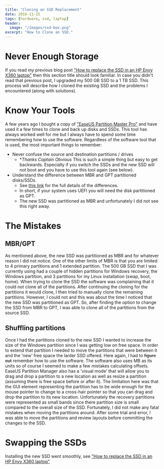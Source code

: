 ```yaml
---
title: "Cloning an SSD Replacement"
date: 2018-11-25
tags: [hardware, ssd, laptop]
header:
  image: "/images/ssd-box.png"
excerpt: "How to Clone an SSD."
---
```


# Never Enough Storage
If you read my previous blog post <a href='./2018-11-24-ssd-hp-x360.md'>"How to replace the SSD in an HP Envy X360 laptop"</a> then this section title should look familiar.
In case you didn't read that previous post, I upgraded my 500 GB SSD to a 1 TB SSD.  This process will describe how I cloned the existing SSD and the problems I encountered (along with solutions).

# Know Your Tools
A few years ago I bought a copy of <a href=https://www.easeus.com/partition-manager/epm-pro.html>"EaseUS Partition Master Pro"</a> and have used it a few times to clone and back up disks and SSDs.  This tool has always worked well for me but I always have to spend some time remembering how to use the software.
Regardless of the software tool that is used, the most important things to remember:
* Never confuse the source and destination partitions / drives
  * **Thanks Captain Obvious*  This is such a simple thing but easy to get backwards.  Especially if you switch the SSDs and the new SSD will not boot and you have to use this tool again (see below).
* Understand the difference between MBR and GPT partitioned disks/SSDs.
  * See <a href=https://www.disk-partition.com/gpt-mbr/difference-between-mbr-and-gpt-1203.html> this link</a> for the full details of the differences.
  * In short, if your system uses UEFI you will need the disk partitioned as GPT.
  * The new SSD was partitioned as MBR and unfortunately I did not see this right away. 

# The Mistakes
## MBR/GPT
As mentioned above, the new SSD was partitioned as MBR and for whatever reason I did not notice.  One of the other limits of MBR is that you are limited to 4 primary partitions and 1 extended partition.  The 500 GB SSD that I was currently using had a couple of hidden partitions for Windows recovery, the Windows partition, and 3 partitions for my Linux installation (swap, boot, home).  When trying to clone the SSD the software was complaining that it could not clone all of the partitions.  After continuing the cloning for the partitions it would clone, I then tried to manually clone the remaining partitions.  However, I could not and this was about the time I noticed that the new SSD was partitioned as GPT.
So, after finding the option to change the SSD from MBR to GPT, I was able to clone all of the partitions from the source SSD.
## Shuffling partitions
Once I had the partitions cloned to the new SSD I wanted to increase the size of the Windows partition since I was getting low on free space.  In order to extend that partition I needed to move the partitions that were between it and the 'new' free space the larder SSD offered.  Here again, I had to ~~figure out~~ remember how to use the software.  The software also uses MB as its units so of course I seemed to make a few mistakes calculating offsets.  EaseUS Partition Manager also has a 'visual mode' that will allow you to drag and drop a partition to a new location as well as resize a partition (assuming there is free space before or after it).  The limitation here was that the GUI element representing the partition has to be wide enough for the mouse pointer to change to a cross-hair pointer so that you can drag and drop the partition to its new location.  Unfortunately the recovery partitions were represented as small bands since there partition size is small compared to the overall size of the SSD.
Fortunately, I did not make any fatal mistakes when moving the partitions around.  After some trial and error, I was able to move the partitions and review layouts before committing the changes to the SSD.

# Swapping the SSDs
Installing the new SSD went smoothly, see <a href='./2018-11-24-ssd-hp-x360.md'>"How to replace the SSD in an HP Envy X360 laptop"</a>
